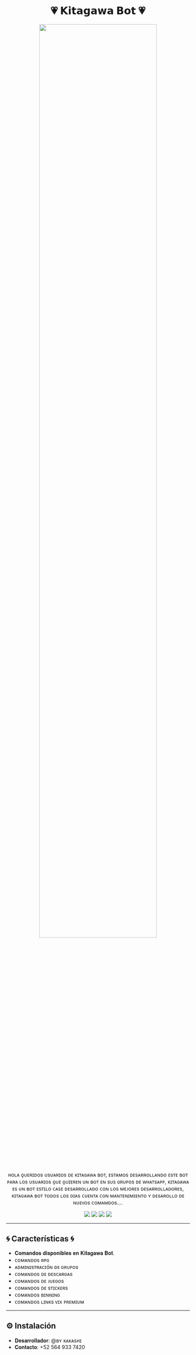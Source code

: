 <h1 align="center">💗 𝗞𝗶𝘁𝗮𝗴𝗮𝘄𝗮 𝗕𝗼𝘁 💗</h1>

<p align="center">
  <img src="https://qu.ax/HioNU.jpg" width="80%">
</p>

<p align="center">
  ʜᴏʟᴀ ǫᴜᴇʀɪᴅᴏs ᴜsᴜᴀʀɪᴏs ᴅᴇ ᴋɪᴛᴀɢᴀᴡᴀ ʙᴏᴛ, ᴇsᴛᴀᴍᴏs ᴅᴇsᴀʀʀᴏʟʟᴀɴᴅᴏ ᴇsᴛᴇ ʙᴏᴛ ᴘᴀʀᴀ ʟᴏs ᴜsᴜᴀʀɪᴏs ǫᴜᴇ ǫᴜɪᴇʀᴇɴ ᴜɴ ʙᴏᴛ ᴇɴ sᴜs ɢʀᴜᴘᴏs ᴅᴇ ᴡʜᴀᴛsᴀᴘᴘ, ᴋɪᴛᴀɢᴀᴡᴀ ᴇs ᴜɴ ʙᴏᴛ ᴇsᴛɪʟᴏ ᴄᴀsᴇ ᴅᴇsᴀʀʀᴏʟʟᴀᴅᴏ ᴄᴏɴ ʟᴏs ᴍᴇᴊᴏʀᴇs ᴅᴇsᴀʀʀᴏʟʟᴀᴅᴏʀᴇs, ᴋɪᴛᴀɢᴀᴡᴀ ʙᴏᴛ ᴛᴏᴅᴏs ʟᴏs ᴅɪᴀs ᴄᴜᴇɴᴛᴀ ᴄᴏɴ ᴍᴀɴᴛᴇɴɪᴍɪᴇɴᴛᴏ ʏ ᴅᴇsᴀʀᴏʟʟᴏ ᴅᴇ ɴᴜᴇᴠᴏs ᴄᴏᴍᴀᴍᴅᴏs....</p>

<p align="center">
  <a href="https://Wa.me/5649337420"><img src="https://img.shields.io/badge/WhatsApp-Kitagawa-25D366?style=for-the-badge&logo=whatsapp&logoColor=white" /></a>
  <a href="https://www.facebook.com/profile.php?id=100088016272040"><img src="https://img.shields.io/badge/Facebook-Kitagawa-1877F2?style=for-the-badge&logo=facebook&logoColor=white" /></a>
  <a href="https://www.instagram.com/fx_kakashi_bots?igsh=em8xdnh1Y3UzZTl4"><img src="https://img.shields.io/badge/Instagram-Kitagawa-E4405F?style=for-the-badge&logo=instagram&logoColor=white" /></a>
  <a href="https://t.me/KakashiBins"><img src="https://img.shields.io/badge/Telegram-Kitagawa-0088cc?style=for-the-badge&logo=telegram&logoColor=white" /></a>
</p>

---

## 🌀 Características 🌀


- 𝐂𝐨𝐦𝐚𝐧𝐝𝐨𝐬 𝐝𝐢𝐬𝐩𝐨𝐧𝐢𝐛𝐥𝐞𝐬 𝐞𝐧 𝐊𝐢𝐭𝐚𝐠𝐚𝐰𝐚 𝐁𝐨𝐭. 
- ᴄᴏᴍᴀɴᴅᴏs ʀᴘɢ
- ᴀᴅᴍɪɴɪsᴛʀᴀᴄɪᴏ́ɴ ᴅᴇ ɢʀᴜᴘᴏs
- ᴄᴏᴍᴀɴᴅᴏs ᴅᴇ ᴅᴇsᴄᴀʀɢᴀs
- ᴄᴏᴍᴀɴᴅᴏs ᴅᴇ ᴊᴜᴇɢᴏs 
- ᴄᴏᴍᴀɴᴅᴏs ᴅᴇ sᴛɪᴄᴋᴇʀs
- ᴄᴏᴍᴀɴᴅᴏs ʙɪɴɴɪɴɢ
- ᴄᴏᴍᴀɴᴅᴏs ʟɪɴᴋs ᴠɪx ᴘʀᴇᴍɪᴜᴍ

---

## ⚙️ Instalación

- 𝐃𝐞𝐬𝐚𝐫𝐫𝐨𝐥𝐥𝐚𝐝𝐨𝐫: @ʙʏ ᴋᴀᴋᴀsʜɪ
- 𝐂𝐨𝐧𝐭𝐚𝐜𝐭𝐨: +52 564 933 7420
